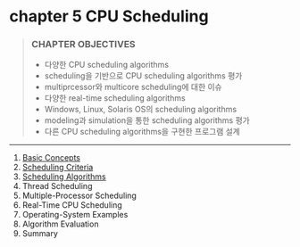 # chapter 5 CPU Scheduling

> ### CHAPTER OBJECTIVES
>
> - 다양한 CPU scheduling algorithms
> - scheduling을 기반으로 CPU scheduling algorithms 평가
> - multiprcessor와 multicore scheduling에 대한 이슈
> - 다양한 real-time scheduling algorithms
> - Windows, Linux, Solaris OS의 scheduling algorithms
> - modeling과 simulation을 통한 scheduling algorithms 평가
> - 다른 CPU scheduling algorithms을 구현한 프로그램 설계

---

1. [Basic Concepts](1_Basic_Concepts/README.md)
2. [Scheduling Criteria](2_Scheduling_Criteria/README.md)
3. [Scheduling Algorithms](3_Scheduling_Algorithms/README.md)
4. Thread Scheduling
5. Multiple-Processor Scheduling
6. Real-Time CPU Scheduling
7. Operating-System Examples
8. Algorithm Evaluation
9. Summary
